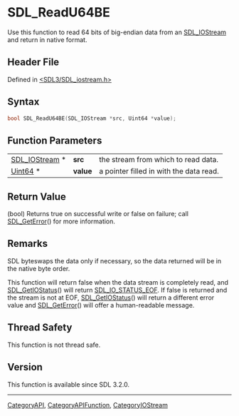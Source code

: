 # SDL_ReadU64BE

Use this function to read 64 bits of big-endian data from an [SDL_IOStream](SDL_IOStream) and return in native format.

## Header File

Defined in [<SDL3/SDL_iostream.h>](https://github.com/libsdl-org/SDL/blob/main/include/SDL3/SDL_iostream.h)

## Syntax

```c
bool SDL_ReadU64BE(SDL_IOStream *src, Uint64 *value);
```

## Function Parameters

|                                |           |                                         |
| ------------------------------ | --------- | --------------------------------------- |
| [SDL_IOStream](SDL_IOStream) * | **src**   | the stream from which to read data.     |
| [Uint64](Uint64) *             | **value** | a pointer filled in with the data read. |

## Return Value

(bool) Returns true on successful write or false on failure; call
[SDL_GetError](SDL_GetError)() for more information.

## Remarks

SDL byteswaps the data only if necessary, so the data returned will be in
the native byte order.

This function will return false when the data stream is completely read,
and [SDL_GetIOStatus](SDL_GetIOStatus)() will return
[SDL_IO_STATUS_EOF](SDL_IO_STATUS_EOF). If false is returned and the stream
is not at EOF, [SDL_GetIOStatus](SDL_GetIOStatus)() will return a different
error value and [SDL_GetError](SDL_GetError)() will offer a human-readable
message.

## Thread Safety

This function is not thread safe.

## Version

This function is available since SDL 3.2.0.





----
[CategoryAPI](CategoryAPI), [CategoryAPIFunction](CategoryAPIFunction), [CategoryIOStream](CategoryIOStream)

